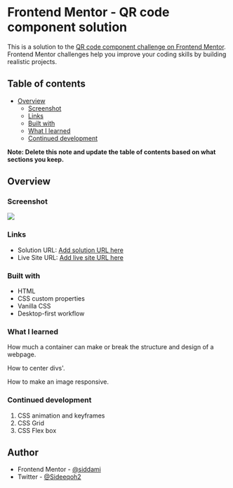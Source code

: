 # Frontend Mentor - QR code component solution

This is a solution to the [QR code component challenge on Frontend Mentor](https://www.frontendmentor.io/challenges/qr-code-component-iux_sIO_H). Frontend Mentor challenges help you improve your coding skills by building realistic projects. 

## Table of contents

- [Overview](#overview)
  - [Screenshot](#screenshot)
  - [Links](#links)
  - [Built with](#built-with)
  - [What I learned](#what-i-learned)
  - [Continued development](#continued-development)
 

**Note: Delete this note and update the table of contents based on what sections you keep.**

## Overview

### Screenshot
<img src="./screenshot.jpg">

### Links
- Solution URL: [Add solution URL here](https://your-solution-url.com)
- Live Site URL: [Add live site URL here](https://your-live-site-url.com)

### Built with
- HTML
- CSS custom properties
- Vanilla CSS
- Desktop-first workflow

### What I learned
How much a container can make or break the structure and design of a webpage.

How to center divs'.

How to make an image responsive.

### Continued development
1. CSS animation and keyframes
2. CSS Grid
3. CSS Flex box

## Author
- Frontend Mentor - [@siddami](https://www.frontendmentor.io/profile/siddami)
- Twitter - [@Sideeqoh2](https://www.twitter.com/Sideeqoh2)

